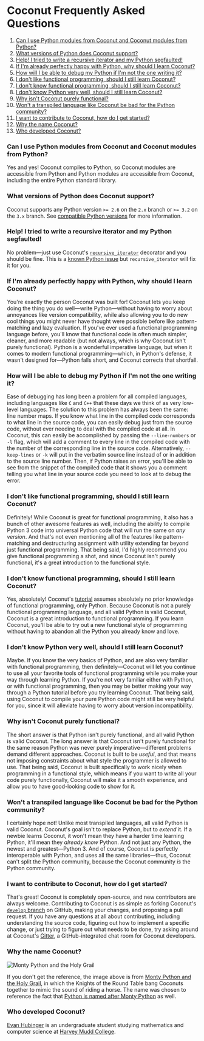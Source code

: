 # Coconut Frequently Asked Questions

<!-- MarkdownTOC -->

1. [Can I use Python modules from Coconut and Coconut modules from Python?](#can-i-use-python-modules-from-coconut-and-coconut-modules-from-python)
1. [What versions of Python does Coconut support?](#what-versions-of-python-does-coconut-support)
1. [Help! I tried to write a recursive iterator and my Python segfaulted!](#help-i-tried-to-write-a-recursive-iterator-and-my-python-segfaulted)
1. [If I'm already perfectly happy with Python, why should I learn Coconut?](#if-im-already-perfectly-happy-with-python-why-should-i-learn-coconut)
1. [How will I be able to debug my Python if I'm not the one writing it?](#how-will-i-be-able-to-debug-my-python-if-im-not-the-one-writing-it)
1. [I don't like functional programming, should I still learn Coconut?](#i-dont-like-functional-programming-should-i-still-learn-coconut)
1. [I don't know functional programming, should I still learn Coconut?](#i-dont-know-functional-programming-should-i-still-learn-coconut)
1. [I don't know Python very well, should I still learn Coconut?](#i-dont-know-python-very-well-should-i-still-learn-coconut)
1. [Why isn't Coconut purely functional?](#why-isnt-coconut-purely-functional)
1. [Won't a transpiled language like Coconut be bad for the Python community?](#wont-a-transpiled-language-like-coconut-be-bad-for-the-python-community)
1. [I want to contribute to Coconut, how do I get started?](#i-want-to-contribute-to-coconut-how-do-i-get-started)
1. [Why the name Coconut?](#why-the-name-coconut)
1. [Who developed Coconut?](#who-developed-coconut)

<!-- /MarkdownTOC -->

### Can I use Python modules from Coconut and Coconut modules from Python?

Yes and yes! Coconut compiles to Python, so Coconut modules are accessible from Python and Python modules are accessible from Coconut, including the entire Python standard library.

### What versions of Python does Coconut support?

Coconut supports any Python version `>= 2.6` on the `2.x` branch or `>= 3.2` on the `3.x` branch. See [compatible Python versions](http://coconut.readthedocs.io/en/master/DOCS.html#compatible-python-versions) for more information.

### Help! I tried to write a recursive iterator and my Python segfaulted!

No problem—just use Coconut's [`recursive_iterator`](http://coconut.readthedocs.io/en/master/DOCS.html#recursive_iterator) decorator and you should be fine. This is a [known Python issue](http://bugs.python.org/issue14010) but `recursive_iterator` will fix it for you.

### If I'm already perfectly happy with Python, why should I learn Coconut?

You're exactly the person Coconut was built for! Coconut lets you keep doing the thing you do well—write Python—without having to worry about annoyances like version compatibility, while also allowing you to do new cool things you might never have thought were possible before like pattern-matching and lazy evaluation. If you've ever used a functional programming language before, you'll know that functional code is often much simpler, cleaner, and more readable (but not always, which is why Coconut isn't purely functional). Python is a wonderful imperative language, but when it comes to modern functional programming—which, in Python's defense, it wasn't designed for—Python falls short, and Coconut corrects that shortfall.

### How will I be able to debug my Python if I'm not the one writing it?

Ease of debugging has long been a problem for all compiled languages, including languages like `C` and `C++` that these days we think of as very low-level languages. The solution to this problem has always been the same: line number maps. If you know what line in the compiled code corresponds to what line in the source code, you can easily debug just from the source code, without ever needing to deal with the compiled code at all. In Coconut, this can easily be accomplished by passing the `--line-numbers` or `-l` flag, which will add a comment to every line in the compiled code with the number of the corresponding line in the source code. Alternatively, `--keep-lines` or `-k` will put in the verbatim source line instead of or in addition to the source line number. Then, if Python raises an error, you'll be able to see from the snippet of the compiled code that it shows you a comment telling you what line in your source code you need to look at to debug the error.

### I don't like functional programming, should I still learn Coconut?

Definitely! While Coconut is great for functional programming, it also has a bunch of other awesome features as well, including the ability to compile Python 3 code into universal Python code that will run the same on _any version_. And that's not even mentioning all of the features like pattern-matching and destructuring assignment with utility extending far beyond just functional programming. That being said, I'd highly recommend you give functional programming a shot, and since Coconut isn't purely functional, it's a great introduction to the functional style.

### I don't know functional programming, should I still learn Coconut?

Yes, absolutely! Coconut's [tutorial](http://coconut.readthedocs.io/en/master/HELP.html) assumes absolutely no prior knowledge of functional programming, only Python. Because Coconut is not a purely functional programming language, and all valid Python is valid Coconut, Coconut is a great introduction to functional programming. If you learn Coconut, you'll be able to try out a new functional style of programming without having to abandon all the Python you already know and love.

### I don't know Python very well, should I still learn Coconut?

Maybe. If you know the very basics of Python, and are also very familiar with functional programming, then definitely—Coconut will let you continue to use all your favorite tools of functional programming while you make your way through learning Python. If you're not very familiar either with Python, or with functional programming, then you may be better making your way through a Python tutorial before you try learning Coconut. That being said, using Coconut to compile your pure Python code might still be very helpful for you, since it will alleviate having to worry about version incompatibility.

### Why isn't Coconut purely functional?

The short answer is that Python isn't purely functional, and all valid Python is valid Coconut. The long answer is that Coconut isn't purely functional for the same reason Python was never purely imperative—different problems demand different approaches. Coconut is built to be _useful_, and that means not imposing constraints about what style the programmer is allowed to use. That being said, Coconut is built specifically to work nicely when programming in a functional style, which means if you want to write all your code purely functionally, Coconut will make it a smooth experience, and allow you to have good-looking code to show for it.

### Won't a transpiled language like Coconut be bad for the Python community?

I certainly hope not! Unlike most transpiled languages, all valid Python is valid Coconut. Coconut's goal isn't to replace Python, but to _extend_ it. If a newbie learns Coconut, it won't mean they have a harder time learning Python, it'll mean they _already know_ Python. And not just any Python, the newest and greatest—Python 3. And of course, Coconut is perfectly interoperable with Python, and uses all the same libraries—thus, Coconut can't split the Python community, because the Coconut community _is_ the Python community.

### I want to contribute to Coconut, how do I get started?

That's great! Coconut is completely open-source, and new contributors are always welcome. Contributing to Coconut is as simple as forking Coconut's [`develop` branch](https://github.com/evhub/coconut/tree/develop) on GitHub, making your changes, and proposing a pull request. If you have any questions at all about contributing, including understanding the source code, figuring out how to implement a specific change, or just trying to figure out what needs to be done, try asking around at Coconut's [Gitter](https://gitter.im/evhub/coconut), a GitHub-integrated chat room for Coconut developers.

### Why the name Coconut?

![Monty Python and the Holy Grail](http://i.imgur.com/PoFot.jpg)

If you don't get the reference, the image above is from [Monty Python and the Holy Grail](https://en.wikipedia.org/wiki/Monty_Python_and_the_Holy_Grail), in which the Knights of the Round Table bang Coconuts together to mimic the sound of riding a horse. The name was chosen to reference the fact that [Python is named after Monty Python](https://www.python.org/doc/essays/foreword/) as well.

### Who developed Coconut?

[Evan Hubinger](https://github.com/evhub) is an undergraduate student studying mathematics and computer science at [Harvey Mudd College](https://www.hmc.edu/).
